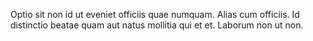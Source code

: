 Optio sit non id ut eveniet officiis quae numquam.
Alias cum officiis.
Id distinctio beatae quam aut natus mollitia qui et et.
Laborum non ut non.